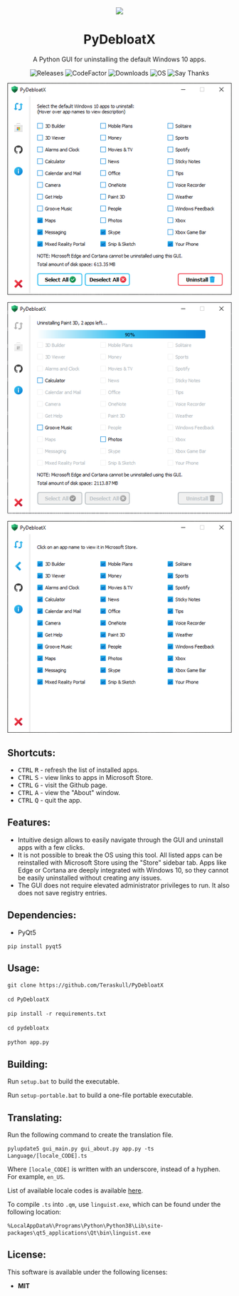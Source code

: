 <p align="center">
  <img width="10%" align="center" src="pydebloatx/icon.ico">
</p>
<h1 align="center">
  PyDebloatX
</h1>

<p align="center">
    A Python GUI for uninstalling the default Windows 10 apps.
</p>

<p align="center">
  <a style="text-decoration:none" href="https://github.com/Teraskull/PyDebloatX/releases">
    <img src="https://img.shields.io/github/v/release/Teraskull/PyDebloatX?label=Version&style=flat-square&color=00B16A" alt="Releases" />
  </a>
  <a style="text-decoration:none" href="https://www.codefactor.io/repository/github/teraskull/pydebloatx">
    <img src="https://www.codefactor.io/repository/github/teraskull/pydebloatx/badge?style=flat-square" alt="CodeFactor" />
  </a>
  <a style="text-decoration:none" href="https://github.com/Teraskull/PyDebloatX/releases">
    <img src="https://img.shields.io/github/downloads/teraskull/pydebloatx/total?color=00B16A&style=flat-square" alt="Downloads" />
  </a>
  <a style="text-decoration:none">
    <img src="https://img.shields.io/badge/OS-Windows%2010-blue?style=flat-square&color=00B16A" alt="OS" />
  </a>
  <a style="text-decoration:none" href="https://saythanks.io/to/goldtom1423@gmail.com">
    <img src="https://img.shields.io/badge/say-thanks-ff69b4.svg?color=00B16A&style=flat-square" alt="Say Thanks" />
  </a>
</p>

<div align="center">

![Main window screenshot](screenshots/app_main.png)

![Uninstalling screenshot](screenshots/app_uninstall.png)

![Links screenshot](screenshots/app_links.png)

</div>


## Shortcuts:

* <kbd>CTRL</kbd> <kbd>R</kbd> - refresh the list of installed apps.
* <kbd>CTRL</kbd> <kbd>S</kbd> - view links to apps in Microsoft Store.
* <kbd>CTRL</kbd> <kbd>G</kbd> - visit the Github page.
* <kbd>CTRL</kbd> <kbd>A</kbd> - view the "About" window.
* <kbd>CTRL</kbd> <kbd>Q</kbd> - quit the app.

## Features:

* Intuitive design allows to easily navigate through the GUI and uninstall apps with a few clicks.
* It is not possible to break the OS using this tool. All listed apps can be reinstalled with Microsoft Store using the "Store" sidebar tab. Apps like Edge or Cortana are deeply integrated with Windows 10, so they cannot be easily uninstalled without creating any issues.
* The GUI does not require elevated administrator privileges to run. It also does not save registry entries.

## Dependencies:

* PyQt5
```batch
pip install pyqt5
```

## Usage:

```batch
git clone https://github.com/Teraskull/PyDebloatX

cd PyDebloatX

pip install -r requirements.txt

cd pydebloatx

python app.py
```

## Building:

Run `setup.bat` to build the executable.

Run `setup-portable.bat` to build a one-file portable executable.


## Translating:

Run the following command to create the translation file.
```batch
pylupdate5 gui_main.py gui_about.py app.py -ts Language/[locale_CODE].ts
```

Where `[locale_CODE]` is written with an underscore, instead of a hyphen. For example, `en_US`.

List of available locale codes is available [here](http://www.lingoes.net/en/translator/langcode.htm).

To compile `.ts` into `.qm`, use `linguist.exe`, which can be found under the following location:

```
%LocalAppData%\Programs\Python\Python38\Lib\site-packages\qt5_applications\Qt\bin\linguist.exe
```



## License:

This software is available under the following licenses:

  * **MIT**
